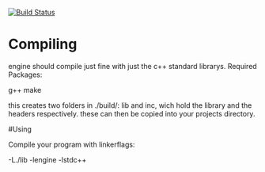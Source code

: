 [![Build Status](https://travis-ci.org/kompetenzbolzen/engine.svg?branch=master)](https://travis-ci.org/kompetenzbolzen/engine)

# Compiling

engine should compile just fine with just the c++ standard librarys.
Required Packages:

  g++
  make

this creates two folders in ./build/: lib and inc, wich hold the library and the headers respectively. these can then be copied into your projects directory.

#Using

Compile your program with linkerflags:

  -L./lib -lengine -lstdc++
